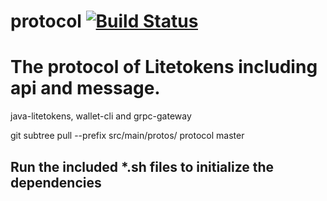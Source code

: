 # protocol [![Build Status](https://travis-ci.org/litetokensprotocol/protocol.svg?branch=master)](https://travis-ci.org/litetokensprotocol/protocol)


# The protocol of Litetokens including api and message.

java-litetokens, wallet-cli and grpc-gateway

git subtree pull --prefix src/main/protos/ protocol master

## Run the included *.sh files to initialize the dependencies

